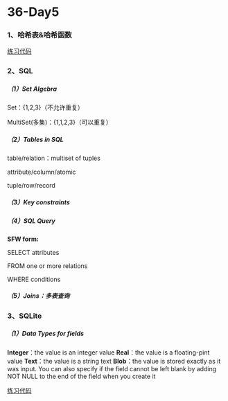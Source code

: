 # 36-Day5

### 1、哈希表&哈希函数

[练习代码](http://localhost:8912/notebooks/BDMI/course_w5_Hash.ipynb)



### 2、SQL

##### （1）Set Algebra

Set：{1,2,3}（不允许重复）

MultiSet(多集)：{1,1,2,3}（可以重复）

##### （2）Tables in SQL

table/relation：multiset of tuples

attribute/column/atomic

tuple/row/record

##### （3）Key constraints

##### （4）SQL Query

**SFW form:**

SELECT attributes

FROM one or more relations

WHERE conditions

##### （5）Joins：多表查询



### 3、SQLite

##### （1）Data Types for fields

**Integer**：the value is an integer value
**Real**：the value is a floating-pint value
**Text**：the value is a string text
**Blob**：the value is stored exactly as it was input.
You can also specify if the field cannot be left blank by adding NOT NULL to the end of the field when you create it

[练习代码](http://localhost:8912/notebooks/BDMI/course_w5_SQLite.ipynb)

